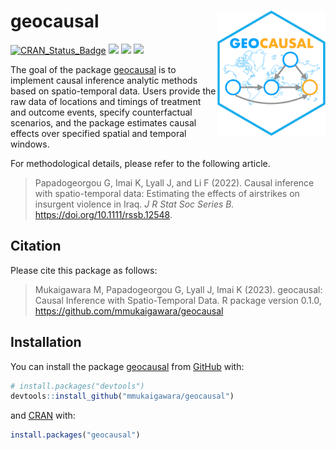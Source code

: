 
<!-- README.md is generated from README.Rmd. Please edit that file -->

# geocausal <a href="https://github.com/mmukaigawara/geocausal"><img src="inst/figure/logo.png" align="right" height="200" /></a>

<!-- badges: start -->

[![CRAN_Status_Badge](http://www.r-pkg.org/badges/version/geocausal?color=green)](https://cran.r-project.org/package=geocausal)
[![](http://cranlogs.r-pkg.org/badges/grand-total/geocausal?color=green)](https://cran.r-project.org/package=geocausal)
[![](http://cranlogs.r-pkg.org/badges/geocausal?color=green)](https://cran.r-project.org/package=geocausal)
[![](http://cranlogs.r-pkg.org/badges/last-week/geocausal?color=green)](https://cran.r-project.org/package=geocausal)
<!-- badges: end -->

The goal of the package
[geocausal](https://github.com/mmukaigawara/geocausal) is to implement
causal inference analytic methods based on spatio-temporal data. Users
provide the raw data of locations and timings of treatment and outcome
events, specify counterfactual scenarios, and the package estimates
causal effects over specified spatial and temporal windows.

For methodological details, please refer to the following article.

> Papadogeorgou G, Imai K, Lyall J, and Li F (2022). Causal inference
> with spatio-temporal data: Estimating the effects of airstrikes on
> insurgent violence in Iraq. *J R Stat Soc Series B.*
> <https://doi.org/10.1111/rssb.12548>.

## Citation

Please cite this package as follows:

> Mukaigawara M, Papadogeorgou G, Lyall J, Imai K (2023). geocausal:
> Causal Inference with Spatio-Temporal Data. R package version 0.1.0,
> <https://github.com/mmukaigawara/geocausal>

## Installation

You can install the package
[geocausal](https://github.com/mmukaigawara/geocausal) from
[GitHub](https://github.com/mmukaigawara/geocausal) with:

``` r
# install.packages("devtools")
devtools::install_github("mmukaigawara/geocausal")
```

and [CRAN](https://cran.r-project.org/package=geocausal)
with:

``` r
install.packages("geocausal")
```
